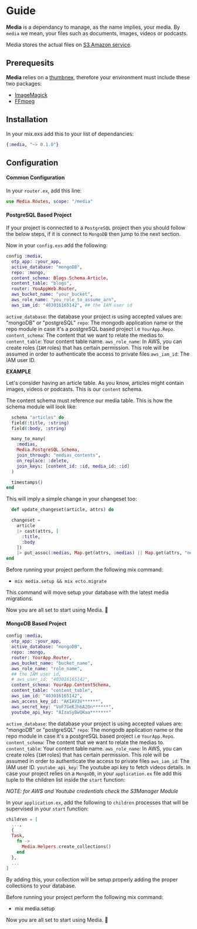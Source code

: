 # Guide

**Media** is a dependancy to manage, as the name implies, your media. By ``media`` we mean, your files such as documents, images, videos or podcasts.

  Media stores the actual files on [S3 Amazon service](https://aws.amazon.com/s3/).

## Prerequesits

**Media** relies on a [thumbnex](https://github.com/talklittle/thumbnex), therefore your environment must include these two packages:
- [ImageMagick](https://imagemagick.org/)
- [FFmpeg](https://ffmpeg.org/)

## Installation

  In your mix.exs add this to your list of dependancies:

  ```elixir
  {:media, "~> 0.1.0"}
  ```

## Configuration
#### Common Configuration

In your `router.ex`, add this line:

```elixir
use Media.Routes, scope: "/media"
```

#### PostgreSQL Based Project

If your project is connected to a ``PostgreSQL`` project then you should follow the below steps, if it is connect to ``MongoDB`` then jump to the next section.

Now in your ``config.exs`` add the following:

```elixir
config :media,
  otp_app: :your_app,
  active_database: "mongoDB",
  repo: :mongo,
  content_schema: Blogs.Schema.Article,
  content_table: "blogs",
  router: YouAppWeb.Router,
  aws_bucket_name: "your_bucket",
  aws_role_name: "you_role_to_assume_arn",
  aws_iam_id: "403016165142", ## the IAM user id
```
``active_database``: the database your project is using accepted values are: "mongoDB" or "postgreSQL"
``repo``: The mongodb application name or the repo module in case it's a postgreSQL based project i.e ``YourApp.Repo``.
``content_schema``: The content that we want to relate the medias to.
``content_table``: Your content table name.
`aws_role_name`: In AWS, you can create roles (`IAM` roles) that has certain permission. This role will be assumed in order to authenticate the access to private files
`aws_iam_id`: The IAM user ID.

**EXAMPLE**

Let's consider having an article table. As you know, articles might contain images, videos or podcasts. This is our ``content`` schema.

The content schema must reference our media table. This is how the schema module will look like:

```elixir
  schema "articles" do
  field(:title, :string)
  field(:body, :string)

  many_to_many(
    :medias,
    Media.PostgreSQL.Schema,
    join_through: "medias_contents",
    on_replace: :delete,
    join_keys: [content_id: :id, media_id: :id]
  )

  timestamps()
end
```
This will imply a simple change in your changeset too:
```elixir
  def update_changeset(article, attrs) do

  changeset =
    article
    |> cast(attrs, [
      :title,
      :body
    ])
    |> put_assoc(:medias, Map.get(attrs, :medias) || Map.get(attrs, "medias")) ## add this line add the end
end
```

Before running your project perform the following mix command:

- ``mix media.setup && mix ecto.migrate``

This command will move setup your database with the latest media migrations.

Now you are all set to start using Media. 🎉

#### MongoDB Based Project
```elixir
config :media,
  otp_app: :your_app,
  active_database: "mongoDB",
  repo: :mongo,
  router: YourApp.Router,
  aws_bucket_name: "bucket_name",
  aws_role_name: "role_name",
  ## the IAM user id,
  # aws_user_id: "403016165142",
  content_schema: YourApp.ContentSchema,
  content_table: "content_table",
  aws_iam_id: "403016165142",
  aws_access_key_id: "AKIAV3V******",
  aws_secret_key: "VoF7GeKJh6A2On******",
  youtube_api_key: "AIzaSyBwQKaa*******"
```
``active_database``: the database your project is using accepted values are: "mongoDB" or "postgreSQL"
``repo``: The mongodb application name or the repo module in case it's a postgreSQL based project i.e ``YourApp.Repo``.
``content_schema``: The content that we want to relate the medias to.
``content_table``: Your content table name.
`aws_role_name`: In AWS, you can create roles (`IAM` roles) that has certain permission. This role will be assumed in order to authenticate the access to private files
`aws_iam_id`: The IAM user ID.
`youtube_api_key`: The youtube api key to fetch videos details.
  In case your project relies on a ``MongoDB``, in your  ``application.ex`` file add this tuple to the children list inside the ``start`` function:

*NOTE: for AWS and Youtube credentials check the S3Manager Module*

In your ``application.ex``, add the following to `children` processes that will be supervised in your `start` function:

```elixir
children = [
  ...,
  {
  Task,
    fn ->
      Media.Helpers.create_collections()
    end
  },
  ...
]
```

By adding this, your collection will be setup properly adding the proper collections to your database.

Before running your project perform the following mix command:

- mix media.setup

Now you are all set to start using Media. 🎉